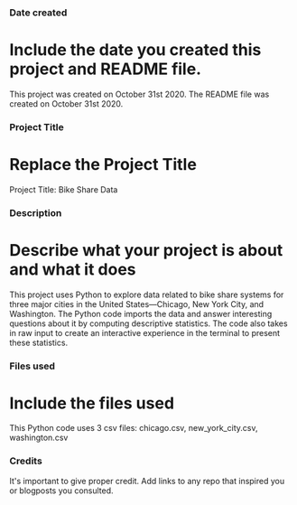 ### Date created
# Include the date you created this project and README file.
This project was created on October 31st 2020.
The README file was created on October 31st 2020.

### Project Title
# Replace the Project Title
Project Title: Bike Share Data

### Description
# Describe what your project is about and what it does
This project uses Python to explore data related to bike share systems for three major cities in the United States—Chicago, New York City, and Washington. The Python code imports the data and answer interesting questions about it by computing descriptive statistics. The code also takes in raw input to create an interactive experience in the terminal to present these statistics.

### Files used
# Include the files used
This Python code uses 3 csv files: chicago.csv, new_york_city.csv, washington.csv

### Credits
It's important to give proper credit. Add links to any repo that inspired you or blogposts you consulted.


